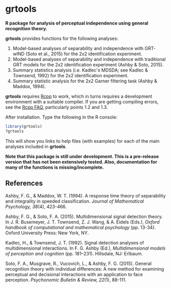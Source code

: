 # grtools
**R package for analysis of perceptual independence using general recognition theory.**

**grtools** provides functions for the following analyses:

1. Model-based analyses of separability and independence with GRT-wIND (Soto et al., 2015) for the 2x2 identification experiment.
2. Model-based analyses of separability and independence with traditional GRT models for the 2x2 identification experiment (Ashby & Soto, 2015).
3. Summary statistics analysis (i.e. Kadlec's MDSDA; see Kadlec & Townsend, 1992) for the 2x2 identification experiment.
4. Summary statistic analysis for the 2x2 Garner filtering task (Ashby & Maddox, 1994).

**grtools** requires [Rcpp](http://cran.r-project.org/web/packages/Rcpp/index.html) to work, which in turns requires a development environment with a suitable compiler. If you are getting compiling errors, see the [Rcpp FAQ](http://cran.r-project.org/web/packages/Rcpp/vignettes/Rcpp-FAQ.pdf), particularly points 1.2 and 1.3.

After installation. Type the following in the R console:

```R
library(grtools)
?grtools
```

This will show you links to help files (with examples) for each of the main analyses included in **grtools**.

**Note that this package is still under development. This is a pre-release version that has not been extensively tested. Also, documentation for many of the functions is missing/incomplete.**

References
----------
Ashby, F. G., & Maddox, W. T. (1994). A response time theory of separability and integrality in speeded classification. *Journal of Mathematical Psychology, 38*(4), 423-466.

Ashby, F. G., & Soto, F. A. (2015). Multidimensional signal detection theory. In J. R. Busemeyer, J. T. Townsend, Z. J. Wang, & A. Eidels (Eds.), *Oxford handbook of computational and mathematical psychology* (pp. 13-34). Oxford University Press: New York, NY.

Kadlec, H., & Townsend, J. T. (1992). Signal detection analyses of multidimensional interactions. In F. G. Ashby
(Ed.), *Multidimensional models of perception and cognition* (pp. 181–231). Hillsdale, NJ: Erlbaum.

Soto, F. A., Musgrave, R., Vucovich, L., & Ashby, F. G. (2015). General recognition theory with individual differences: A new method for examining perceptual and decisional interactions with an application to face perception. *Psychonomic Bulletin & Review, 22*(1), 88-111.

